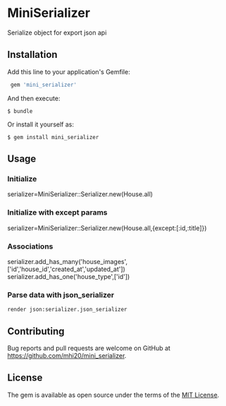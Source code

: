 # MiniSerializer

Serialize object for export json api


## Installation

Add this line to your application's Gemfile:

```ruby
 gem 'mini_serializer'
```

And then execute:

    $ bundle

Or install it yourself as:

    $ gem install mini_serializer

## Usage
### Initialize
 serializer=MiniSerializer::Serializer.new(House.all)
### Initialize with except params
 serializer=MiniSerializer::Serializer.new(House.all,{except:[:id,:title]})
### Associations
   serializer.add_has_many('house_images',['id','house_id','created_at','updated_at'])
   serializer.add_has_one('house_type',['id'])
### Parse data with json_serializer    
    render json:serializer.json_serializer


## Contributing

Bug reports and pull requests are welcome on GitHub at https://github.com/mhi20/mini_serializer.

## License

The gem is available as open source under the terms of the [MIT License](https://opensource.org/licenses/MIT).
